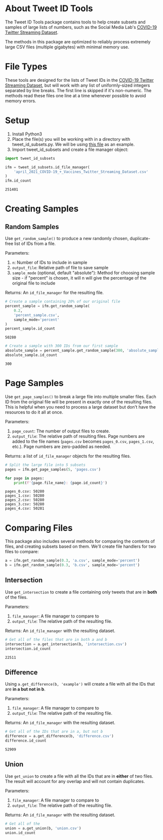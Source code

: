 # About Tweet ID Tools

The Tweet ID Tools package contains tools to help create subsets and samples of large lists of numbers, such as the Social Media Lab's [COVID-19 Twitter Streaming Dataset](https://stream.covid19misinfo.org/tweet_ids).

The methods in this package are optimized to reliably process extremely large CSV files (multiple gigabytes) with minimal memory use.

# File Types

These tools are designed for the lists of Tweet IDs in the [COVID-19 Twitter Streaming Dataset](https://stream.covid19misinfo.org/tweet_ids), but will work with any list of uniformly-sized integers separated by line breaks. The first line is skipped if it's non-numeric. The methods read these files one line at a time whenever possible to avoid memory errors. 

# Setup

1. Install Python3
2. Place the file(s) you will be working with in a directory with tweet_id_subsets.py. We will be using [this file](https://doi.org/10.6084/m9.figshare.16897018) as an example.
3. Import tweet_id_subsets and create a file manager object:


```python
import tweet_id_subsets

ifm = tweet_id_subsets.id_file_manager(
    'april_2021_COVID-19_+_Vaccines_Twitter_Streaming_Dataset.csv'
)
ifm.id_count
```




    251401



# Creating Samples
## Random Samples
Use <code>get_random_sample()</code> to produce a new randomly chosen, duplicate-free list of IDs from a file.

Parameters: 
1. <code>n</code>: Number of IDs to include in sample
2. <code>output_file</code>: Relative path of file to save sample
3. <code>sample_mode</code> (optional, default "absolute"): Method for choosing sample size - if "percent" is chosen, it will n will give the percentage of the original file to include

Returns: An <code>id_file_manager</code> for the resulting file.


```python
# Create a sample containing 20% of our original file
percent_sample = ifm.get_random_sample(
    0.2,
    'percent_sample.csv', 
    sample_mode='percent'
)
percent_sample.id_count
```




    50280




```python
# Create a sample with 300 IDs from our first sample
absolute_sample = percent_sample.get_random_sample(300, 'absolute_sample.csv')
absolute_sample.id_count
```




    300





# Page Samples
Use <code>get_page_samples()</code> to break a large file into multiple smaller files. Each ID from the original file will be present in exactly one of the resulting files. This is helpful when you need to process a large dataset but don't have the resources to do it all at once.

Parameters:
1. <code>page_count</code>: The number of output files to create.
2. <code>output_file</code>: The relative path of resulting files. Page numbers are added to the file names (<code>pages.csv</code> becomes <code>pages_0.csv</code>, <code>pages_1.csv</code>, etc.). Page numbers are zero-padded as needed.

Returns: a list of <code>id_file_manager</code> objects for the resulting files.


```python
# Split the large file into 5 subsets
pages = ifm.get_page_samples(5, 'pages.csv')

for page in pages:
    print(f'{page.file_name}: {page.id_count}')
```

    pages_0.csv: 50280
    pages_1.csv: 50280
    pages_2.csv: 50280
    pages_3.csv: 50280
    pages_4.csv: 50281


# Comparing Files
This package also includes several methods for comparing the contents of files, and creating subsets based on them. We'll create file handlers for two files to compare:


```python
a = ifm.get_random_sample(0.3, 'a.csv', sample_mode='percent')
b = ifm.get_random_sample(0.3, 'b.csv', sample_mode='percent')
```

## Intersection
Use <code>get_intersection</code> to create a file containing only tweets that are in **both** of the files.

Parameters:
1. <code>file_manager</code>: A file manager to compare to
2. <code>output_file</code>: The relative path of the resulting file.

Returns: An <code>id_file_manager</code> with the resulting dataset.


```python
# Get all of the files that are in both a and b
intersection = a.get_intersection(b, 'intersection.csv')
intersection.id_count
```




    22511



## Difference
Using <code>a.get_difference(b, 'example')</code> will create a file with all the IDs that are **in a but not in b**.

Parameters:
1. <code>file_manager</code>: A file manager to compare to
2. <code>output_file</code>: The relative path of the resulting file.

Returns: An <code>id_file_manager</code> with the resulting dataset.


```python
# Get all of the IDs that are in a, but not b
difference = a.get_difference(b, 'difference.csv')
difference.id_count
```




    52909



## Union
Use <code>get_union</code> to create a file with all the IDs that are in **either** of two files. The result will account for any overlap and will not contain duplicates.

Parameters:
1. <code>file_manager</code>: A file manager to compare to
2. <code>output_file</code>: The relative path of the resulting file.

Returns: An <code>id_file_manager</code> with the resulting dataset.


```python
# Get all of the 
union = a.get_union(b, 'union.csv')
union.id_count
```


